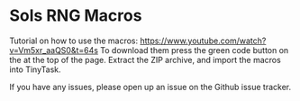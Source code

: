 # Sols RNG Macros
Tutorial on how to use the macros: https://www.youtube.com/watch?v=Vm5xr_aaQS0&t=64s
To download them press the green code button on the at the top of the page. Extract the ZIP archive, and import the macros into TinyTask.

If you have any issues, please open up an issue on the Github issue tracker.
